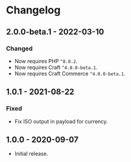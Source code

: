 # Changelog

## 2.0.0-beta.1 - 2022-03-10

### Changed
- Now requires PHP `^8.0.2`.
- Now requires Craft `^4.0.0-beta.1`.
- Now requires Craft Commerce `^4.0.0-beta.1`.

## 1.0.1 - 2021-08-22

### Fixed
- Fix ISO output in payload for currency.

## 1.0.0 - 2020-09-07

- Initial release.
